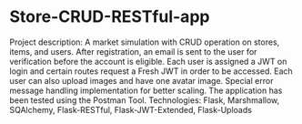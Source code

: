 # Store-CRUD-RESTful-app
Project description: A market simulation with CRUD operation on stores, items, and users. After registration, an
email is sent to the user for verification before the account is eligible. Each user is assigned a JWT on login and
certain routes request a Fresh JWT in order to be accessed. Each user can also upload images and have one
avatar image. Special error message handling implementation for better scaling.
The application has been tested using the Postman Tool.
Technologies: Flask, Marshmallow, SQAlchemy, Flask-RESTful, Flask-JWT-Extended, Flask-Uploads
